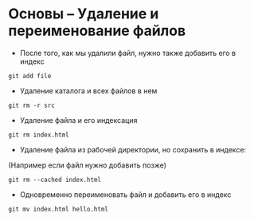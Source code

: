 # Основы – Удаление и переименование файлов

- После того, как мы удалили файл, нужно также добавить его в индекс
```
git add file
```

- Удаление каталога и всех файлов в нем

```
git rm -r src
```

- Удаление файла и его индексация

```
git rm index.html
```

- Удаление файла из рабочей директории, но сохранить в индексе:

(Например если файл нужно добавить позже)

```
git rm --cached index.html
```

- Одновременно переименовать файл и добавить его в индекс

```
git mv index.html hello.html
```